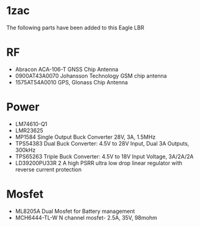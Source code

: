 # 1zac
The following parts have been added to this Eagle LBR

# RF
- Abracon ACA-106-T GNSS Chip Antenna
- 0900AT43A0070 Johansson Technology GSM chip antenna
- 1575AT54A0010 GPS, Glonass Chip Antenna

# Power 
- LM74610-Q1 
- LMR23625
- MP1584 Single Output Buck Converter 28V, 3A, 1.5MHz
- TPS54383 Dual Buck Converter: 4.5V to 28V Input, Dual 3A Outputs, 300kHz 
- TPS65263 Triple Buck Converter: 4.5V to 18V Input Voltage, 3A/2A/2A 
- LD39200PU33R 2 A high PSRR ultra low drop linear regulator with reverse current protection

# Mosfet
- ML8205A Dual Mosfet for Battery management
- MCH6444-TL-W N channel mosfet- 2.5A, 35V, 98mohm 
